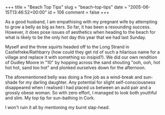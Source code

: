 +++
title = "Beach Top Tips"
slug = "beach-top-tips"
date = "2005-06-15T13:46:52+00:00"
id = 106
comment = false
+++

<div style="clear: both" />As a good husband, I am empathising with my pregnant wife by attempting to grow a belly as big as hers. So far, it has been a resounding success. However, it does pose issues of aesthetics when heading to the beach for what is likely to be the only hot day this year that we had last Sunday.

Myself and the three squirts headed off to the Long Strand in Castlefreke/Rathbarry (how could they get rid of such a hilarious name for a village and replace it with something so insipid?). We did our own rendition of Dudley Moore in "10" by hopping across the sand shouting "ooh, ooh, hot hot hot, sand too hot" and plonked ourselves down for the afternoon.

The aforementioned belly was doing a fine job as a wind-break and sun-shade for my darling daughter. Any potential for slight self-consciousness disappeared when I realised I had placed us between an auld pair and a grossly obese woman. So with zero effort, I managed to look both youthful and slim. My top tip for sun-bathing in Cork.

I won't ruin it all by mentioning my burnt slap-head.

<a rel="tag" href="http://technorati.com/tag/conoroneill" />
<div style="clear: both; padding-bottom: 0.25em" />
